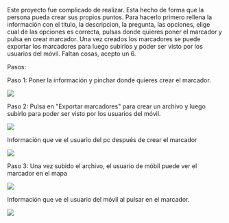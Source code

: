 Este proyecto fue complicado de realizar.
Esta hecho de forma que la persona pueda crear sus propios puntos.
Para hacerlo primero rellena la información con el titulo, la descripcion, la pregunta, las opciones,
elige cual de las opciones es correcta, pulsas donde quieres poner el marcador y pulsa en crear marcador.
Una vez creados los marcadores se puede exportar los marcadores para luego subirlos y poder ser visto por los usuarios del móvil.
Faltan cosas, acepto un 6.

Pasos:

Paso 1: Poner la información y pinchar donde quieres crear el marcador.

<img src="https://josehs2002.github.io/PROYECTOLM/M1.png">

Paso 2: Pulsa en "Exportar marcadores" para crear un archivo y luego subirlo para poder ser visto por los usuarios del móvil.

<img src="https://josehs2002.github.io/PROYECTOLM/M2.png">

Información que ve el usuario del pc después de crear el marcador

<img src="https://josehs2002.github.io/PROYECTOLM/M3.png">

Paso 3: Una vez subido el archivo, el usuario de móbil puede ver el marcador en el mapa

<img src="https://josehs2002.github.io/PROYECTOLM/M4.png">

Información que ve el usuario del móvil al pulsar en el marcador.

<img src="https://josehs2002.github.io/PROYECTOLM/M5.png">
